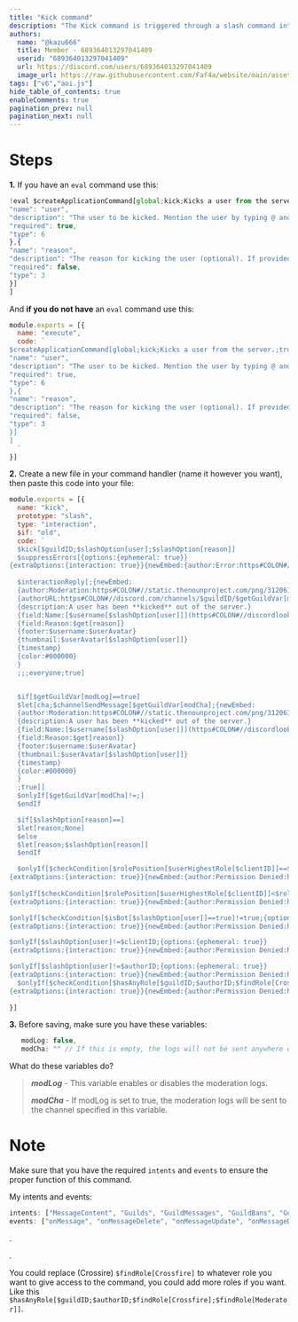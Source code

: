 ```yaml
---
title: "Kick command"
description: "The Kick command is triggered through a slash command interaction. Nothing special, it's just a kick command."
authors:
  name: "@kazu666"
  title: Member - 689364013297041409
  userid: "689364013297041409"
  url: https://discord.com/users/689364013297041409
  image_url: https://raw.githubusercontent.com/Faf4a/website/main/assets/images/avatars/689364013297041409.png
tags: ["v6","aoi.js"]
hide_table_of_contents: true
enableComments: true
pagination_prev: null
pagination_next: null
---
```


# Steps

**1.** If you have an `eval` command use this:

```js
!eval $createApplicationCommand[global;kick;Kicks a user from the server.;true;slash;[{
"name": "user",
"description": "The user to be kicked. Mention the user by typing @ and selecting them from the list.",
"required": true,
"type": 6
},{
"name": "reason",
"description": "The reason for kicking the user (optional). If provided, it will be displayed in the server log.",
"required": false,
"type": 3
}]
]
```

And **if you do not have** an `eval` command use this:

```js
module.exports = [{
  name: "execute",
  code: `
$createApplicationCommand[global;kick;Kicks a user from the server.;true;slash;[{
"name": "user",
"description": "The user to be kicked. Mention the user by typing @ and selecting them from the list.",
"required": true,
"type": 6
},{
"name": "reason",
"description": "The reason for kicking the user (optional). If provided, it will be displayed in the server log.",
"required": false,
"type": 3
}]
]
  `
}]
```

**2.** Create a new file in your command handler (name it however you want), then paste this code into your file:

```js
module.exports = [{
  name: "kick",
  prototype: "slash",
  type: "interaction",
  $if: "old",
  code: `
  $kick[$guildID;$slashOption[user];$slashOption[reason]]
  $suppressErrors[{options:{ephemeral: true}}
{extraOptions:{interaction: true}}{newEmbed:{author:Error:https#COLON#//static.thenounproject.com/png/3688947-200.png}{description:It seems that there is a problem while executing this command.}{color:#000000}}]
  
  $interactionReply[;{newEmbed:
  {author:Moderation:https#COLON#//static.thenounproject.com/png/3120613-200.png}
  {authorURL:https#COLON#//discord.com/channels/$guildID/$getGuildVar[modCha]/$get[cha]}
  {description:A user has been **kicked** out of the server.}
  {field:Name:[$username[$slashOption[user]]](https#COLON#//discordlookup.mesavirep.xyz/v1/user/$slashOption[user])}
  {field:Reason:$get[reason]}
  {footer:$username:$userAvatar}
  {thumbnail:$userAvatar[$slashOption[user]]}
  {timestamp}
  {color:#000000}
  }
  ;;;everyone;true]


  $if[$getGuildVar[modLog]==true]
  $let[cha;$channelSendMessage[$getGuildVar[modCha];{newEmbed:
  {author:Moderation:https#COLON#//static.thenounproject.com/png/3120613-200.png}
  {description:A user has been **kicked** out of the server.}
  {field:Name:[$username[$slashOption[user]]](https#COLON#//discordlookup.mesavirep.xyz/v1/user/$slashOption[user])}
  {field:Reason:$get[reason]}
  {footer:$username:$userAvatar}
  {thumbnail:$userAvatar[$slashOption[user]]}
  {timestamp}
  {color:#000000}
  }
  ;true]]
  $onlyIf[$getGuildVar[modCha]!=;]
  $endIf

  $if[$slashOption[reason]==]
  $let[reason;None]
  $else
  $let[reason;$slashOption[reason]]
  $endIf

  $onlyIf[$checkCondition[$rolePosition[$userHighestRole[$clientID]]==$rolePosition[$userHighestRole[$slashOption[user]]]]!=false;{options:{ephemeral: true}}
{extraOptions:{interaction: true}}{newEmbed:{author:Permission Denied:https#COLON#//static.thenounproject.com/png/3688947-200.png}{description:I cannot kick someone with the same role as mine.}{color:#000000}}]
  
$onlyIf[$checkCondition[$rolePosition[$userHighestRole[$clientID]]<$rolePosition[$userHighestRole[$slashOption[user]]]]!=false;{options:{ephemeral: true}}
{extraOptions:{interaction: true}}{newEmbed:{author:Permission Denied:https#COLON#//static.thenounproject.com/png/3688947-200.png}{description:I cannot kick someone with a higher role than mine.}{color:#000000}}]

$onlyIf[$checkCondition[$isBot[$slashOption[user]]==true]!=true;{options:{ephemeral: true}}
{extraOptions:{interaction: true}}{newEmbed:{author:Permission Denied:https#COLON#//static.thenounproject.com/png/3688947-200.png}{description:I am not allowed to kick a bot.}{color:#000000}}]

$onlyIf[$slashOption[user]!=$clientID;{options:{ephemeral: true}}
{extraOptions:{interaction: true}}{newEmbed:{author:Permission Denied:https#COLON#//static.thenounproject.com/png/3688947-200.png}{description:I cannot kick myself.}{color:#000000}}]

$onlyIf[$slashOption[user]!=$authorID;{options:{ephemeral: true}}
{extraOptions:{interaction: true}}{newEmbed:{author:Permission Denied:https#COLON#//static.thenounproject.com/png/3688947-200.png}{description:You cannot kick yourself.}{color:#000000}}]
  $onlyIf[$checkCondition[$hasAnyRole[$guildID;$authorID;$findRole[Crossfire]]==true||$hasPerms[$guildID;$authorID;kickmembers]==true]!=false;{options:{ephemeral: true}}
{extraOptions:{interaction: true}}{newEmbed:{author:Permission Denied:https#COLON#//static.thenounproject.com/png/3688947-200.png}{description:You do not have enough permission to perform this command.}{color:#000000}}]
  `
}]
```

**3.** Before saving, make sure you have these variables:

```js
   modLog: false,
   modCha: "" // If this is empty, the logs will not be sent anywhere even if modLog is enabled, so make sure to fill this out.
```

What do these variables do?

> ***modLog*** - This variable enables or disables the moderation logs.
>
> ***modCha*** - If modLog is set to true, the moderation logs will be sent to the channel specified in this variable.

# Note

Make sure that you have the required `intents` and `events` to ensure the proper function of this command.

My intents and events:

```js
intents: ["MessageContent", "Guilds", "GuildMessages", "GuildBans", "GuildWebhooks", "GuildPresences", "DirectMessages", "GuildMembers"],
events: ["onMessage", "onMessageDelete", "onMessageUpdate", "onMessageDeleteBulk", "onInteractionCreate", "onGuildJoin", "onJoin"]
```

.

.

You could replace (Crossire) `$findRole[Crossfire]` to whatever role you want to give access to the command, you could
add more roles if you want. Like this `$hasAnyRole[$guildID;$authorID;$findRole[Crossfire];$findRole[Moderator]]`.
